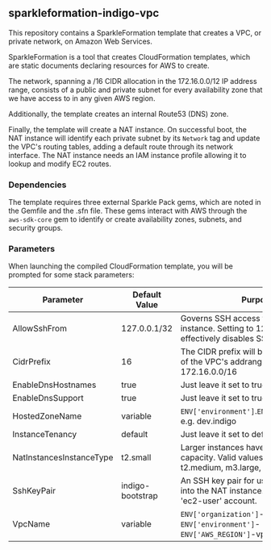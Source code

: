 ## sparkleformation-indigo-vpc
This repository contains a SparkleFormation template that creates a VPC, or 
private network, on Amazon Web Services.

SparkleFormation is a tool that creates CloudFormation templates, which are
static documents declaring resources for AWS to create.

The network, spanning a /16 CIDR allocation in the 172.16.0.0/12 IP address
range, consists of a public and private subnet for every availability zone
that we have access to in any given AWS region.  

Additionally, the template creates an internal Route53 (DNS) zone.

Finally, the template will create a NAT instance.  On successful boot, the 
NAT instance will identify each private subnet by its `Network` tag and
update the VPC's routing tables, adding a default route through its network
interface.  The NAT instance needs an IAM instance profile allowing it to 
lookup and modify EC2 routes.

### Dependencies

The template requires three external Sparkle Pack gems, which are noted in
the Gemfile and the .sfn file.  These gems interact with AWS through the
`aws-sdk-core` gem to identify or create  availability zones, subnets, and 
security groups.

### Parameters

When launching the compiled CloudFormation template, you will be prompted for
some stack parameters:

| Parameter | Default Value | Purpose |
|-----------|---------------|---------|
| AllowSshFrom | 127.0.0.1/32 | Governs SSH access to the NAT instance.  Setting to 127.0.0.1/32 effectively disables SSH accesss. |
| CidrPrefix | 16 | The CIDR prefix will be the second octet of the VPC's addrange range.  e.g. 172.16.0.0/16 |
| EnableDnsHostnames | true | Just leave it set to true |
| EnableDnsSupport | true | Just leave it set to true |
| HostedZoneName | variable | `ENV['environment']`.`ENV['organization']` e.g. dev.indigo | 
| InstanceTenancy | default | Just leave it set to default |
| NatInstancesInstanceType | t2.small | Larger instances have more network capacity.  Valid values are t2.small, t2.medium, m3.large, and c4.large |
| SshKeyPair | indigo-bootstrap | An SSH key pair for use when logging into the NAT instance.  Log in as the 'ec2-user' account. |
| VpcName	| variable | `ENV['organization']`-`ENV['environment']`-`ENV['AWS_REGION']`-vpc |

